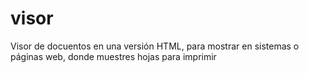 # visor
Visor de docuentos en una versión HTML, para mostrar en sistemas o páginas web, donde muestres hojas para imprimir
